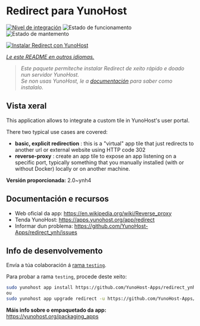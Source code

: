 <!--
NOTA: Este README foi creado automáticamente por <https://github.com/YunoHost/apps/tree/master/tools/readme_generator>
NON debe editarse manualmente.
-->

# Redirect para YunoHost

[![Nivel de integración](https://dash.yunohost.org/integration/redirect.svg)](https://ci-apps.yunohost.org/ci/apps/redirect/) ![Estado de funcionamento](https://ci-apps.yunohost.org/ci/badges/redirect.status.svg) ![Estado de mantemento](https://ci-apps.yunohost.org/ci/badges/redirect.maintain.svg)

[![Instalar Redirect con YunoHost](https://install-app.yunohost.org/install-with-yunohost.svg)](https://install-app.yunohost.org/?app=redirect)

*[Le este README en outros idiomas.](./ALL_README.md)*

> *Este paquete permíteche instalar Redirect de xeito rápido e doado nun servidor YunoHost.*  
> *Se non usas YunoHost, le a [documentación](https://yunohost.org/install) para saber como instalalo.*

## Vista xeral

This application allows to integrate a custom tile in YunoHost's user portal.

There two typical use cases are covered:
- **basic, explicit redirection** : this is a "virtual" app tile that just redirects to another url or external website using HTTP code 302
- **reverse-proxy** : create an app tile to expose an app listening on a specific port, typically something that you manually installed (with or without Docker) locally or on another machine.


**Versión proporcionada:** 2.0~ynh4
## Documentación e recursos

- Web oficial da app: <https://en.wikipedia.org/wiki/Reverse_proxy>
- Tenda YunoHost: <https://apps.yunohost.org/app/redirect>
- Informar dun problema: <https://github.com/YunoHost-Apps/redirect_ynh/issues>

## Info de desenvolvemento

Envía a túa colaboración á [rama `testing`](https://github.com/YunoHost-Apps/redirect_ynh/tree/testing).

Para probar a rama `testing`, procede deste xeito:

```bash
sudo yunohost app install https://github.com/YunoHost-Apps/redirect_ynh/tree/testing --debug
ou
sudo yunohost app upgrade redirect -u https://github.com/YunoHost-Apps/redirect_ynh/tree/testing --debug
```

**Máis info sobre o empaquetado da app:** <https://yunohost.org/packaging_apps>
